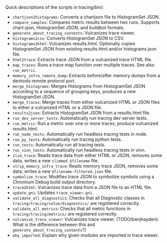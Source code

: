 Quick descriptions of the scripts in tracing/bin/:

 * `chartjson2histograms`: Converts a chartjson file to HistogramSet JSON.
 * `compare_samples`: Compares metric results between two runs. Supports
   chart-json, HistogramSet JSON, and buildbot formats.
 * `generate_about_tracing_contents`: Vulcanizes trace viewer.
 * `histograms2csv`: Converts HistogramSet JSON to CSV.
 * `histograms2html`: Vulcanizes results.html. Optionally copies HistogramSet
   JSON from existing results.html and/or histograms.json file.
 * `html2trace`: Extracts trace JSON from a vulcanized trace HTML file.
 * `map_traces`: Runs a trace map function over multiple traces. See also
   `run_metric`.
 * `memory_infra_remote_dump`: Extracts before/after memory dumps from a
   devtools remote protocol port.
 * `merge_histograms`: Merges Histograms from HistogramSet JSON according to a
   sequence of grouping keys, produces a new HistogramSet JSON.
 * `merge_traces`: Merge traces from either vulcanized HTML or JSON files to
   either a vulcanized HTML or a JSON file.
 * `results2json`: Extracts HistogramSet JSON from a results.html file.
 * `run_dev_server_tests`: Automatically run tracing dev server tests.
 * `run_metric`: Run a metric over one or more traces, produce vulcanized
   results.html.
 * `run_node_tests`: Automatically run headless tracing tests in node.
 * `run_py_tests`: Automatically run tracing python tests.
 * `run_tests`: Automatically run all tracing tests.
 * `run_vinn_tests`: Automatically run headless tracing tests in vinn.
 * `slim_trace`: Reads trace data from either HTML or JSON, removes some data,
   writes a new `slimmed_$filename` file.
 * `strip_memory_infra_trace`: Reads memory trace JSON, removes some data,
   writes a new `$filename-filtered.json` file.
 * `symbolize_trace`: Modifies trace JSON to symbolize symbols using a Chromium
   Debug build output directory.
 * `trace2html`: Vulcanizes trace data from a JSON file to an HTML file.
 * `update_gni`: Updates `trace_viewer.gni`.
 * `validate_all_diagnostics`: Checks that all Diagnostic classes in
   `tracing/tracing/value/diagnostics/` are registered correctly.
 * `validate_all_metrics`: Checks that all metric functions in
   `tracing/tracing/metrics/` are registered correctly.
 * `vulcanize_trace_viewer`: Vulcanizes trace viewer. (TODO(benjhayden): What is
   the difference between this and `generate_about_tracing_contents`?)
 * `why_imported`: Explain why given modules are imported in trace viewer.
